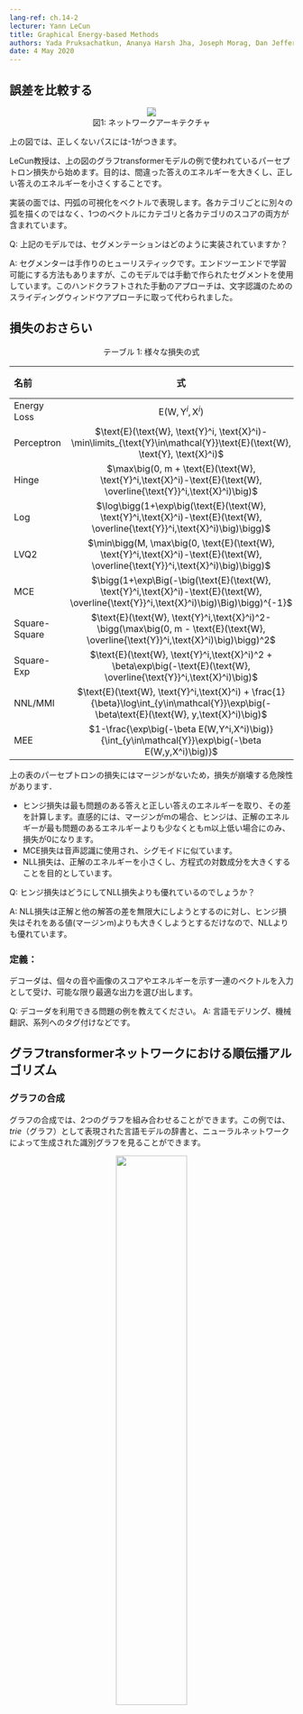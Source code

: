```yaml
---
lang-ref: ch.14-2
lecturer: Yann LeCun
title: Graphical Energy-based Methods
authors: Yada Pruksachatkun, Ananya Harsh Jha, Joseph Morag, Dan Jefferys-White, and Brian Kelly
date: 4 May 2020
---
```


<!-- ## Comparing Losses -->
## 誤差を比較する

<!-- <center>
<img src="{{site.baseurl}}/images/week14/14-2/GT.png" style="background-color:#DCDCDC;" /><br>
Figure 1: Network Architecture
</center> -->
<center>
<img src="{{site.baseurl}}/images/week14/14-2/GT.png" style="background-color:#DCDCDC;" /><br>
図1: ネットワークアーキテクチャ
</center>

<!-- In the figure above, incorrect paths have -1.

Professor LeCun starts with perceptron loss, which is used in the example of Graph Transformer Model in the figure above. The goal is to make energy of wrong answers large, and correct ones small.

In terms of implementation, you would represent the arcs in the visualization with a vector. Rather than a separate arc for each category, one vector contains both the categories and the score for each category.

Q: How is the segmentor implemented in the model above?

A: The segment is handcrafted heuristics. The model uses a handcrafted segment although there is a way to make it trainable end-to-end. This handcrafted approach was superseded by the sliding window approach for character recognition. -->

上の図では、正しくないパスには-1がつきます。

LeCun教授は、上の図のグラフtransformerモデルの例で使われているパーセプトロン損失から始めます。目的は、間違った答えのエネルギーを大きくし、正しい答えのエネルギーを小さくすることです。

実装の面では、円弧の可視化をベクトルで表現します。各カテゴリごとに別々の弧を描くのではなく、1つのベクトルにカテゴリと各カテゴリのスコアの両方が含まれています。

Q: 上記のモデルでは、セグメンテーションはどのように実装されていますか？

A: セグメンターは手作りのヒューリスティックです。エンドツーエンドで学習可能にする方法もありますが、このモデルでは手動で作られたセグメントを使用しています。このハンドクラフトされた手動のアプローチは、文字認識のためのスライディングウィンドウアプローチに取って代わられました。


<!-- ## Overview of Losses -->
## 損失のおさらい

<!-- <center>
Table 1: Various Loss Equations
</center> -->
<center>
テーブル 1: 様々な損失の式
</center>

<!-- | Loss Equation | Formula  | Margin | -->
| 名前 | 式  | マージン |
| :---- | :----: | ---:|
| Energy Loss | $\text{E}(\text{W}, \text{Y}^i, \text{X}^i)$ | None |
| Perceptron | $\text{E}(\text{W}, \text{Y}^i, \text{X}^i)-\min\limits_{\text{Y}\in\mathcal{Y}}\text{E}(\text{W}, \text{Y}, \text{X}^i)$ | 0  |
| Hinge  | $\max\big(0, m + \text{E}(\text{W}, \text{Y}^i,\text{X}^i)-\text{E}(\text{W}, \overline{\text{Y}}^i,\text{X}^i)\big)$  | $m$ |
| Log  | $\log\bigg(1+\exp\big(\text{E}(\text{W}, \text{Y}^i,\text{X}^i)-\text{E}(\text{W}, \overline{\text{Y}}^i,\text{X}^i)\big)\bigg)$ | >0 |
| LVQ2  | $\min\bigg(M, \max\big(0, \text{E}(\text{W}, \text{Y}^i,\text{X}^i)-\text{E}(\text{W}, \overline{\text{Y}}^i,\text{X}^i)\big)\bigg)$ | 0 |
| MCE | $\bigg(1+\exp\Big(-\big(\text{E}(\text{W}, \text{Y}^i,\text{X}^i)-\text{E}(\text{W}, \overline{\text{Y}}^i,\text{X}^i)\big)\Big)\bigg)^{-1}$| >0 |
| Square-Square | $\text{E}(\text{W}, \text{Y}^i,\text{X}^i)^2-\bigg(\max\big(0, m - \text{E}(\text{W}, \overline{\text{Y}}^i,\text{X}^i)\big)\bigg)^2$ | $m$ |
| Square-Exp | $\text{E}(\text{W}, \text{Y}^i,\text{X}^i)^2 + \beta\exp\big(-\text{E}(\text{W}, \overline{\text{Y}}^i,\text{X}^i)\big)$ | >0 |
| NNL/MMI | $\text{E}(\text{W}, \text{Y}^i,\text{X}^i) + \frac{1}{\beta}\log\int_{y\in\mathcal{Y}}\exp\big(-\beta\text{E}(\text{W}, y,\text{X}^i)\big)$ | >0 |
| MEE |$1-\frac{\exp\big(-\beta E(W,Y^i,X^i)\big)}{\int_{y\in\mathcal{Y}}\exp\big(-\beta E(W,y,X^i)\big)}$ | >0 |


<!-- The perceptron loss seen in the table above does not have a margin, and thus the loss has a risk of collapsing.

* Hinge loss is taking the energy of the most offending answer, and the correct answer, and computing their difference. Intuitively, with a margin m, the hinge will only have loss of 0 when the correct energy is lower than the most offending energy by _at least_ m.
* MCE loss is used in speech recognition, and looks similar to a sigmoid.
* NLL loss aims to make the energy of the correct answer small, and make the log component of the equation large.

Q: How may hinge be better than NLL loss?

A: Hinge is better than NLL becuase hinge will try to push the difference between the correct answer and other answers to infinity, whereas hinge only wants to make it larger than some value (the margin m).  -->

上の表のパーセプトロンの損失にはマージンがないため，損失が崩壊する危険性があります．

* ヒンジ損失は最も問題のある答えと正しい答えのエネルギーを取り、その差を計算します。直感的には、マージンがmの場合、ヒンジは、正解のエネルギーが最も問題のあるエネルギーよりも少なくともm以上低い場合にのみ、損失が0になります。
* MCE損失は音声認識に使用され、シグモイドに似ています。
* NLL損失は、正解のエネルギーを小さくし、方程式の対数成分を大きくすることを目的としています。

Q: ヒンジ損失はどうにしてNLL損失よりも優れているのでしょうか？

A: NLL損失は正解と他の解答の差を無限大にしようとするのに対し、ヒンジ損失はそれをある値(マージンm)よりも大きくしようとするだけなので、NLLよりも優れています。

<!-- ### DEFINITION:

A decoder inputs a sequence of vectors that indicate the scores or energy of individual sounds or images, and picks out the best possible output.

Q: What are some examples of problems that can use decoders? 
A: Language modelling, machine translation, and sequence tagging. 

## Forward algorithm in Graph Transformer Networks

### Graph Composition

Graph composition allows us to combine two graphs. In this example we can see a language model lexicon being represented as a $trie$ (a graph) and a recognition graph which is produced by a neural network. -->

### 定義：

デコーダは、個々の音や画像のスコアやエネルギーを示す一連のベクトルを入力として受け、可能な限り最適な出力を選び出します。

Q: デコーダを利用できる問題の例を教えてください。
A: 言語モデリング、機械翻訳、系列へのタグ付けなどです。

## グラフtransformerネットワークにおける順伝播アルゴリズム

### グラフの合成

グラフの合成では、2つのグラフを組み合わせることができます。この例では、$trie$（グラフ）として表現された言語モデルの辞書と、ニューラルネットワークによって生成された識別グラフを見ることができます。

<!-- <center>
<img src="{{site.baseurl}}/images/week14/14-2/graph_composition.png" height="50%" width="50%" /><br>
<b>Figure 2</b>: Graph Composition
</center> -->
<center>
<img src="{{site.baseurl}}/images/week14/14-2/graph_composition.png" height="50%" width="50%" /><br>
<b>図2</b>: グラフの合成
</center>

<!-- The recognition graph specifies with different energy values (associated with each arc) how likely a character is at a particular step.

Now, for this example, the question we answer with a graph composition operation is, what is the best path in this recognition graph that also agrees with our lexicon?

The common hop from step 1 to step 2 between the recognition graph and the grammar is the character $c$, associated with energy 0.4. Hence, our interpretation graph contains just 1 arc between step 1 and 2 corresponding to $c$. Similarly, possible characters between step 2 and 3 are $x$, $u$ and $a$ in the recognition graph. Branches following $c$ in the grammar graph contain $u$ and $a$. So, the graph composition operation picks out arcs $u$ and $a$ to be present in the interpretation graph. It also associates the arc it copies from the recognition graph with their energy values. 

If the grammar also contained energy values associated with arcs, the graph composition would have added the energy values or combined them using some other operator.

In a similar fasion, graph composition also allows us to combine two knowledge bases that are represented by neural networks. In the example discused above, the grammar can essentially be represented as a neural network predicting the next character. The softmax output of the NN provides us with the transition probabilities to the next character from a given node.

As a side note, if the language model shown in this example is a neural network, we can backpropagate through the entire structure. This becomes an example of a differentiable program where we backpropagate through a program containing loops, if-conditions, recursions etc. -->

識別グラフは、（各円弧に関連付けられた）異なるエネルギー値で、ある文字が特定のステップでどの程度の可能性があるかを指定します。

さて、この例では、グラフの合成操作で答える質問は、この識別グラフの中で、私たちの辞書と一致する最良のパスは何か、ということです。

識別グラフと文法の間のステップ1からステップ2への共通ホップは、エネルギー0.4の文字$c$です。したがって、我々の解釈グラフには、ステップ 1 とステップ 2 の間に $c$ に対応する円弧が 1 つだけ含まれています。同様に、ステップ2とステップ3の間にあり得る文字は、識別グラフでは、$x$, $u$, $a$です。文法グラフの$c$に続く枝には、$u$と$a$が含まれています。そこで、グラフ合成演算は、解釈グラフに存在する円弧 $u$ と $a$ を選び出します。また、識別グラフからコピーした円弧を、それらのエネルギー値に関連付けます。

もし文法にも円弧に関連するエネルギー値が含まれていたとしたら、グラフの合成はエネルギー値を追加するか、他の演算子を使ってそれらを結合していたでしょう。

同様の流れで、グラフの合成はまた、ニューラルネットワークによって表現される２つの知識ベースを結合することを可能にします。上で説明した例では、文法は本質的に次の文字を予測するニューラルネットワークとして表現することができます。NNのsoftmax出力は、与えられたノードから次の文字への遷移確率を提供してくれます。

余談ですが、この例で示されている言語モデルがニューラルネットワークであれば、構造全体を誤差逆伝播することができます。これは、ループ、if条件、再帰などを含むプログラムをバックプロパゴスする微分可能なプログラムの例になります。

<!-- ### A check reader from mid-90s -->
### 90年代半ばのチェックリーダー

<!-- The entire architecture of a check reader from the mid-90s is quite complex, but what we are primarily interested in, is the part starting from the character recogniser, which produces the recognition graph. -->
90年代半ばのチェックリーダーの全体のアーキテクチャは非常に複雑ですが、私たちが主に興味を持っているのは、識別グラフを生成する文字識別器から始まる部分です。

<!-- <center>
<img src="{{site.baseurl}}/images/week14/14-2/check_reader.png"/><br>
<b>Figure 3</b>: Check reader
</center> -->
<center>
<img src="{{site.baseurl}}/images/week14/14-2/check_reader.png"/><br>
<b>図3</b>: チェックリーダー
</center>
<!-- 
This recongnition graph undergoes two separate composition operations, one with the correct interpretation (or the ground truth) and second with the grammar which creates a graph of all possible interpretations.

<!-- The entire system is trained via the Negative Log-Likelihood loss function. The negative log-likelihood says that each path in the interpretation graph is a possible interpretation and sum of energies along that path is the energy of that interpretation.

Now, instead of using the Viterbi algorithm, we use the forward algorithm. The following sub-sections discuss the differences between the two approaches. --> -->

この識別グラフは、2つの別々の合成操作を受けます。1つは正しい解釈（または真の値）で、2つ目は文法で、これによってすべての可能な解釈のグラフを作成します。

システム全体は負の対数尤度損失関数を使って学習されます。負の対数尤度は、解釈グラフの各パスが可能な解釈であり、そのパスに沿ったエネルギーの総和がその解釈のエネルギーであると言います。

ここで、ビタビアルゴリズムの代わりに、フォワードアルゴリズムを使用します。以下のサブセクションでは、2つのアプローチの違いを議論します。

<!-- #### Viterbi algorithm

Viterbi algorithm is a dynamic programming algorithm that is used to find the most likely path (or the path with the minimum energy) in a given graph. It minimises the energy with respect to a latent variable z, where z represents the path we are taking in the graph. -->

#### ビタビアルゴリズム

<!-- Viterbi algorithm is a dynamic programming algorithm that is used to find the most likely path (or the path with the minimum energy) in a given graph. It minimises the energy with respect to a latent variable z, where z represents the path we are taking in the graph. -->
ビタビアルゴリズムは、与えられたグラフの中で最も可能性の高いパス（またはエネルギーが最小となるパス）を見つけるために使用される動的計画法です。これは，潜在変数 z に関するエネルギーを最小化します。

$$F (x, y) = \min_{z} \; E(x, y, z)$$

<!-- #### The forward algorithm -->
#### フォワードアルゴリズム

<!-- The forward algorithm, on the other hand, computes the log of sum of exponentials of the negative value of energies of all paths. This mouthful can be easily seen as a formula below: -->
一方、フォワードアルゴリズムは、すべてのパスのエネルギーの負の値の指数の和の対数を計算します。これは、以下の式で簡単にわかります。

$$F_{\beta} (x, y) = -\frac{1}{\beta} \; \log \; \sum_{z \, \in \, \text{paths}} \; \exp \, (- \beta \; E(x, y, z))$$

<!-- This is marginalising over the latent variable z, which defines the paths in an interpretation graph. This approach computes this log sum exponential value over all possible paths to a particular node. This is like combning the cost of all possible paths in a soft-minimum way.

The forward algorithm is cheap to implement and does not cost more than Viterbi algorithm. Also, we can backpropagate through the forward algorithm node in the graph.

The working of the forward algorithm can be shown using the following example defined on an interpretation graph. -->

これは、解釈グラフのパスを定義する潜在変数zを周辺化しています。このアプローチでは，特定のノードへのすべての可能なパスについて，この対数和指数値を計算します。これは、ソフトミニマムな方法で、すべての可能なパスのコストを計算するようなものです。

フォワードアルゴリズムは実装が安価で、ビタビアルゴリズムよりもコストがかかりません。また、グラフ上のノードを経由して誤差逆伝播することも可能です。

フォワードアルゴリズムの動作は、解釈グラフ上に定義された以下の例を用いて示すことができます。

<!-- <center>
<img src="{{site.baseurl}}/images/week14/14-2/interpretation_graph.png" height="50%" width="50%" /><br>
<b>Figure 4</b>: Interpretation graph
</center> -->
<center>
<img src="{{site.baseurl}}/images/week14/14-2/interpretation_graph.png" height="50%" width="50%" /><br>
<b>図4</b>: 解釈グラフ
</center>


<!-- The cost from the input node to the red shaded node is computed by marginalising over all possible paths reaching the red node. The arrows entering the red node define these possible paths in our example.

For the red node, the value of energy at the node is given by: -->

入力ノードから赤い網掛けのノードまでのコストは、赤いノードに到達する可能性のあるすべてのパスを周辺化することによって計算されます。赤いノードに入る矢印は、この例ではこれらの可能なパスを定義しています。

赤色のノードでは、ノードでのエネルギーの値は次のように与えられます。

$$-\frac{1}{\beta} \; \log \; [ \, \exp \, (- \, \beta (e_1 \, + \, e_3)) \; + \; \exp \, (- \, \beta (e_2 \, + \, e_4)) \, ]$$

<!-- #### Neural network analogy of forward algorithm -->
#### フォワードアルゴリズムのアナロジーとしてのニューラルネットワーク

<!-- The forward algorithm is a special case of the belief-propagation algorithm, when the underlying graph is a chain graph. This entire algorithm can be viewed as a feed-forward neural network where the function at each node is a log sum of exponentials and an addition term. 

For each node in the interpretation graph, we maintain a variable $\alpha$. -->

フォワードアルゴリズムは、基礎となるグラフが鎖グラフである場合の信念伝播アルゴリズムの特殊なケースです。このアルゴリズム全体は、各ノードでの関数が指数と加算項の対数和であるフィードフォワードニューラルネットワークとして見ることができます。

解釈グラフの各ノードについて、変数$\alpha$を維持します。

$$ \alpha_{i} = - \; \log \; \biggl[ \sum_{k \, \in \, \text{parent} \, (i)} \; \exp \, (- \, \beta \; (\alpha_k \, + \, e_{ki})) \biggl]$$

<!-- where $e_{ki}$ is the energy of the link from node $k$ to node $i$.  -->
ここで、$e_{ki}$は、ノード$k$からノード$i$へのリンクのエネルギーです。

<!-- $\alpha_i$ forms the activation of a node $i$ in this neural network and $e_{ki}$ is the weight between nodes $k$ and node $i$. This formulation is algebraically equivalent to the weighted sum operations of a regular neural network in the log domain.

We can backpropagate through the dynamic interpretation graph (since it changes from example to example) on which we apply the forward algorithm. We can compute the gradients of $F(x, y)$ computed at the last node of the graph w.r.t the $e_{ki}$ weights defining the edges of the interpretation graph. -->

このニューラルネットワークにおいて、$alpha_i$はノード$i$の活性を形成し、$e_{ki}$はノード$k$とノード$i$の間の重みです。この定式化は、対数領域における通常のニューラルネットワークの重み付き和演算と代数的に等価です。

フォワードアルゴリズムを適用した動的解釈グラフ（例から例へと変化するので）を誤差逆伝播することができます。解釈グラフのエッジを定義する $e_{ki}$ の重みを用いて，グラフの最後のノードで計算された $F(x, y)$ の勾配を計算することができます．

<!-- <center>
<img src="{{site.baseurl}}/images/week14/14-2/check_reader.png" /><br>
<b>Figure 5</b>: Check reader
</center> -->
<center>
<img src="{{site.baseurl}}/images/week14/14-2/check_reader.png" /><br>
<b>図5</b>: チェックリーダー
</center>
<!-- 
Returning back to the check reader example, we apply the forward algorithm on the two graph compositions and obtain the energy value at the last node using the log sum exponential forumla. The difference between these energy values is the negative log-likelihood loss.

<!-- The value obtained from applying the forward algorithm on the graph composition between correct answer and recognition graph is the log sum exponential value of the correct answer. In contrast, log sum exponential value at the last node of the graph composition between recognition graph and grammar is the marginalised value over all possible valid interpretations. -->

チェック・リーダーの例に戻り、2つのグラフ合成にフォワードアルゴリズムを適用し、対数和指数を使用して最後のノードでのエネルギー値を求めます。これらのエネルギー値の差が負の対数尤度損失です。

正解グラフと識別グラフの間のグラフ構成にフォワードアルゴリズムを適用して得られる値は、正解の対数和指数値である。対照的に、識別グラフと文法の間のグラフ構成の最後のノードでの対数和指数値は、すべての可能性のある有効な解釈にわたって周辺化された値です。

<!-- # Lagrangian formulation of Backpropagation
For an input $x$ and target output $y$, we can formulate a network as a collection of functions, $f_k$ and weights, $w_k$ such that successive steps in the network output $z_k$ with $z_{k+1} = f_k(z_k, w_k)$. In a supervised setting, the goal of the network is to minimize $C(z_n, y)$, the cost of the $n^\mathrm{th}$ output of the network, with respect to the ground truth. This is equivalent to the problem of minimizing $C(z_n, y)$ with respect to the constraints $z_{k+1} = f_k(z_k, w_k)$ and $z_0 = x$. -->

# 誤差逆伝播のラグランジアンによる定式化
入力 $x$ と目標出力 $y$ に対して、ネットワークを関数 $f_k$ と重み $w_k$ の集合として定式化すると、ネットワークの連続するステップが $z_{k+1} = f_k(z_k, w_k)$ で $z_k$ を出力するようになります。教師あり学習の場合では、ネットワークの目標は、ネットワークの $n$番目の出力のコストである $C(z_n, y)$ を、真の値に対して最小化することです。これは、制約 $z_{k+1} = f_k(z_k, w_k)$ と $z_0 = x$ に対して $C(z_n, y)$ を最小化する問題と等価です。

<!-- The Lagrangian can be written: -->
ラグランジアンは次のように書くことができます：
<!-- $$ \mathcal{L}(x, y, \lambda_i, z_i, w_i) = C(z_n, y) + \sum\limits_{k=0}^{n-1} \lambda^T_{k+1}(z_{k+1} - f_k(z_k, w_k)) $$ -->
$$ \mathcal{L}(x, y, \lambda_i, z_i, w_i) = C(z_n, y) + \sum\limits_{k=0}^{n-1} \lambda^T_{k+1}(z_{k+1} - f_k(z_k, w_k)) $$
<!-- where the $ \lambda $ terms denote Lagrange multipliers (see [Paul's online notes](http://tutorial.math.lamar.edu/Classes/CalcIII/LagrangeMultipliers.aspx) for a refresher if Calc 3 was a while ago). -->
ここで $ \lambda $ の項はラグランジュ乗数を表します（Calc 3 が少し前のものであれば、[Paul's online notes](http://tutorial.math.lamar.edu/Classes/CalcIII/LagrangeMultipliers.aspx)を参照してください）。

$\mathcal{L}$を最小化するためには、$\mathcal{L}$の偏微分を、それぞれの引数についてゼロにして解く必要があります。
<!-- To minimize $\mathcal{L}$, we need to set the partial derivatives of $\mathcal{L}$ with respect to each of its arguments to zero and solve. -->

<!-- - For $\lambda$, we simply recover the constraint: $\frac{\partial{\mathcal{L}}}{\partial \lambda_{k+1}} = 0 \rightarrow z_{k+1} = f_k(z_k, w_k)$.
- For $z_k$, $\frac{\partial \mathcal{L}}{\partial z_k} = 0 \rightarrow \lambda^T_k - \lambda^T_{k+1} \frac{\partial f_k(z_k, w)}{\partial z_k} \rightarrow \lambda_k = \frac{\partial f_k(z_k, w_k)^T}{\partial z_k}\lambda_{k+1}$, which is just the standard backpropagation formula. -->
- $\lambda$について、単に制約: $\frac{\partial{\mathcal{L}}}{\partial \lambda_{k+1}} = 0 \rightarrow z_{k+1} = f_k(z_k, w_k)$を復元します。
- $z_k$について、$\frac{\partial \mathcal{L}}{\partial z_k} = 0 \rightarrow \lambda^T_k - \lambda^T_{k+1} \frac{\partial f_k(z_k, w)}{\partial z_k} \rightarrow \lambda_k = \frac{\partial f_k(z_k, w_k)^T}{\partial z_k}\lambda_{k+1}$。これは、単なる普通の誤差逆伝播の式です。

<!-- This approach originated with Lagrange and Hamilton in the context of Classical Mechanics, where the minimization is over the energy of the system and the $\lambda$ terms denote physical constraints of the system, such as two balls being forced to stay at a fixed distance from each other by virtue of being attached by a metal bar, for example. -->
このアプローチは、古典力学の文脈でラグランジュとハミルトンに由来します。そこでは最小化はシステムのエネルギーについて行っており、$lambda$項は、システムの物理的な制約を示しています。例えば二つの球を金属の棒でくっつけることで、二つの球が固定した距離を保っているように強制するようなものです。

<!-- In a situation where we need to minimize the cost $C$ at every time step, $k$, the Lagrangian becomes
$$ \mathcal{L} = \sum_k \left(C_k(z_k, y_k) + \lambda^T_{k+1}(z_{k+1} - f_k(z_k, w_k)) \right) $$. -->
時間ステップごとに $k$ のコスト $C$ を最小化する必要がある状況では、ラグランジアンは次のようになります
$$ \mathcal{L} = \sum_k \left(C_k(z_k, y_k) + \lambda^T_{k+1}(z_{k+1} - f_k(z_k, w_k)) \right) $$

# Neural Ordinary Differential Equation
<!-- Using this formulation of backprop, we can now talk about a new class of models, Neural ODEs. These are basically recurrent networks where the state, $z$, at time $t$ is given by
$ z_{t+\text{d}t} = z_t + f(z_t, W) dt  $, where $ W$ represents some set of fixed parameters. This can also be expressed as an ordinary differential equation (no partial derivatives): $\frac{\text{d}z}{\text{d}t} = f(z_t, W)$.

Training such a network using the Lagrangian formulation is very straightforward. If we have a target, $y$, and want the state of the system to reach $y$ by time $T$, we simply establish the cost function as the distance between $z_T$ and $y$. Another goal of the network could be to find a stable state of the system, i.e. one that ceases to change after a certain point. Mathematically, this is equivalent to setting $\frac{\text{d}z}{\text{d}t} = f(y, W) = 0$. In general, finding a solution, $y$ to this equation is much easier than back propagation through time, because the network need not remember the gradient with respect to the whole sequence, and only has to minimize $f$ or $\lvert f \rvert^2$. For more information about training neural ODE's to reach fixed points, see [(Lecun88)](http://yann.lecun.com/exdb/publis/pdf/lecun-88.pdf). -->

この誤差逆伝播の式を使って、ニューラルODEという新しいクラスのモデルについて話すことができます。これらは、基本的にはリカレントネットワークであり、 $t$ における状態 $z$ は次のように与えられます。
$ z_{t+\text{d}t} = z_t + f(z_t, W) dt  $。ここで、$W$ は固定パラメータの集合を表します。これは，常微分方程式（偏微分なし）で表現することもできます： $\frac{\text{d}z}{\text{d}t} = f(z_t, W)$。

このようなラグランジュ方程式を用いたネットワークの学習は非常に簡単です。目標$y$があり、システムの状態が時間$T$までに$y$に到達するようにしたい場合、コスト関数を$z_T$と$y$の間の距離として設定するだけです。ネットワークのもう一つの目的は、システムの安定した状態、つまり、ある点を境に変化しなくなる状態を見つけることかもしれません。数学的には、これは $\frac{\text{d}z}{\text{d}t} = f(y, W) = 0$ とするのと同じです。一般的に、この方程式の解 $y$ を見つけることは、時間の逆伝播よりもはるかに簡単です。なぜなら、ネットワークは、全シーケンスに関する勾配を記憶する必要がなく、 $f$ または  $\lvert f \rvert^2$ を最小化すればよいからです。固定点に到達するためのニューラルODEの訓練については、 [(Lecun88)](http://yann.lecun.com/exdb/publis/pdf/lecun-88.pdf)を参照してください。

<!-- # Variational Inference in terms of Energy -->
# エネルギーの意味における変分推論

<!-- ## Introduction -->
## 導入
<!-- For an elementary energy function $E(x,y,z)$, if we wish to marginalize over a variable, z, to obtain a loss in terms of only $x$ and $y$,  $L(x,y)$, we must compute -->
ある初等的なエネルギー関数 $E(x,y,z)$ に対して、変数 z に対して周辺化して、 $x$ と $y$ と $L(x,y)$ だけの損失を得るには、次の計算をしなければなりません。

$$L(x,y) = -\frac{1}{\beta}\int_z \exp(-\beta E(x,y,z))$$

<!-- If we then multiply by $\frac{q(z)}{q(z)}$, we get
$$L(x,y) = -\frac{1}{\beta}\int_z q(z) \frac{\exp({-\beta E(x,y,z)})}{q(z)}$$ -->
$\frac{q(z)}{q(z)}$をかけると、 次の式を得ます
$$L(x,y) = -\frac{1}{\beta}\int_z q(z) \frac{\exp({-\beta E(x,y,z)})}{q(z)}$$

<!-- If we assume that $q(z)$ is a probability distribution over $z$, we can interpret our rewritten loss function integral as an expected value, with respect to the distribution of $\frac{\exp({-\beta E(x,y,z)})}{q(z)}$. -->
$q(z)$を$z$上の確率変数とすると、書き直した損失関数の積分を、 分布$\frac{\exp({-\beta E(x,y,z)})}{q(z)}$に関する期待値として解釈することができます。
 <!-- we can interpret our rewritten loss function integral as an expected value, with respect to the distribution of $\frac{\exp({-\beta E(x,y,z)})}{q(z)}$. -->

<!-- We use this interpretation, Jensen's Inequality, and sampling-based approximations, to indirectly optimize our loss function. -->
この解釈、イェンセンの不等式、サンプリングに基づく近似を用いて、間接的に損失関数を最適化します。

<!-- ## Jensen's Inequality -->
## イェンセンの不等式

<!-- Jensen's Inequality is a geometrical observation that states: if we have a convex function, then the *expectation* of that function, over a range, is less than the average of the function evaluated at the beginning and end of the range. Geometrically illustrated this is very intuitive: -->
イェンセンの不等式は、次のようなことをノベル幾何学的な観察です：凸関数がある場合、その関数の*期待値*は、ある範囲にわたって、範囲の最初と最後に評価された関数の平均値よりも小さくなります。幾何学的に説明すると、これは非常に直感的です。


<!-- <center>
<img src="{{site.baseurl}}/images/week14/14-2/wikipedia_jensens_inequality.png" height="50%" width="50%" style="background-color:#DCDCDC;" /><br>
<b>Figure 6:</b> Jensen's Inequality (taken from [Wikipedia](https://en.wikipedia.org/wiki/Jensen%27s_inequality))
</center> -->
<center>
<img src="{{site.baseurl}}/images/week14/14-2/wikipedia_jensens_inequality.png" height="50%" width="50%" style="background-color:#DCDCDC;" /><br>
<b>図6:</b> イェンセンの不等式 ([Wikipedia](https://en.wikipedia.org/wiki/Jensen%27s_inequality)から)
</center>
<!-- 
Likewise, if $F$ is convex, for a fixed probability distribution $q$, we can infer from  Jensen's Inequality that over the range $z$, -->
同様に、 $F$ が凸である場合、固定確率分布 $q$ に対して、イェンセンの不等式から、 $z$ の範囲にわたって、 $f$ が凸であることが推論できます。

$$F\Bigg(\int_z q(z)h(z)\Bigg) \leq \int_z q(z)F(h(z)) \tag{1}$$

<!-- Now, recall that our marginalized $L(x,y)$ after multiplication with $\frac{q(z)}{q(z)}$ is,  
$$L(x,y) = -\frac{1}{\beta}\int_z q(z) \frac{\exp({-\beta E(x,y,z)})}{q(z)}$$ -->
今、$\frac{q(z)}{q(z)}$がかけられた後の、周辺化された$L(x,y)$は、次のようになることを思い出してください
$$L(x,y) = -\frac{1}{\beta}\int_z q(z) \frac{\exp({-\beta E(x,y,z)})}{q(z)}$$

<!-- If we make $h(z) = -\frac{1}{\beta} \frac{\exp({-\beta E(x,y,z)})}{q(z)}$, we know from Jensen's Inequality $(1)$ that -->
$h(z) = -\frac{1}{\beta} \frac{\exp({-\beta E(x,y,z)})}{q(z)}$とすると、イェンセンの不等式$(1)$から、次のことがわかります

$$F\Bigg(\int_z q(z)\frac{\exp({-\beta E(x,y,z)})}{q(z)}\Bigg) \leq \int_z q(z)F\Bigg(\frac{\exp({-\beta E(x,y,z)})}{q(z)}\Bigg)$$

<!-- Let's continue to work this, with a concrete convex loss function, $F(x) = -\log(x)$ -->
引き続き、具体的な凸の損失関数 $F(x) = -\log(x)$ を使ってみましょう。

$$-\log\Bigg(-\frac{1}{\beta}\int_z q(z)\frac{\exp({-\beta E(x,y,z)})}{q(z)}\Bigg) \leq \int_z q(z) * \frac{-1}{\beta}\log\Bigg(\frac{\exp({-\beta E(x,y,z)})}{q(z)}\Bigg)$$

$$\leq \int_z q(z)[E(x,y,z) + \frac{1}{\beta}\log(q(z))]$$

$$\leq \int_z q(z)E(x,y,z) + \frac{1}{\beta}\int_z q(z)\log(q(z))$$

<!-- Great! Now we have an upper bound to our loss function $L(x,y)$, composed of two terms we understand. The first term $\int_z q(z)E(x,y,z)$ is the *average* energy. And the second term $\frac{1}{\beta}\int_z\log(q(z))$ is just some factor ($-\frac{1}{\beta}$) times the *entropy* of the distribution $q$. -->
すばらしい！これで損失関数 $L(x,y)$の上限がわかりました。 上限は私たちが知っている2つの項で構成されています 最初の項 $\int_z q(z)E(x,y,z)$ は *平均* エネルギーです。 そして、２番目の項 $\frac{1}{\beta}\int_z\log(q(z))$ は、いくつかの因子($-\frac{1}{\beta}$)に、分布$q$の*エントロピー*をかけたものです。

<!-- ## What's the point?

We now have formulated an upper bound in such a way that we can avoid complicated integrations, and instead simply approximate these values by sampling from a surrogate distribution ($q(z)$), of our choice!

To get the value of the first term of our upper bound function, we just sample from that distribution, and compute the average value of $L$ that we obtain from applying our sampled $z$'s.

The second term (a factor of entropy) is just a property of the distribution family, and can likewise be approximated with random sampling of $q$.

Finally, we can minimize $L$ with respect to its parameters (say, weights of a network $W$), by minimizing this function that bounds $L$ above. We conduct this minimization by updating our two variables: (1) the entropy of $q$, and (2) our model parameters $W$. -->

# 要点は何でしょうか？

これで、複雑な積分を避けることができるように上界を定式化することができました。複雑な積分をする代わりに、我々の選択した代理分布($q(z)$)からサンプリングすることで、これらの値を単純に近似することができます!

上界の関数の最初の項の値を得るために、その分布からサンプリングし、サンプリングした $z$ を適用して得られる $L$ の平均値を計算します。

2番目の項（エントロピーの因子）は、分布族の性質であり、同様に $q$ のランダムサンプリングで近似することができます。

最後に、パラメータ（例えば、ネットワーク $W$ の重み）に関して $L$ を最小化することで、 $L$ を最小化することができます。この最小化は、2つの変数を更新することで行います。(1) $q$のエントロピー、(2)モデルのパラメータ$W$です。

<!-- ## Summary
This is the "energy view" of variational inference. If you need to compute the log of a sum of exponentials, replace it with the average of your function plus an entropy term. This gives us an upper bound. We then minimze this upper bound, and in doing so minimize the function we actually care about. -->
## まとめ
これは「エネルギーの視点から見た」変分推論です。指数の和の対数を計算する必要がある場合、関数の平均にエントロピー項を加えたものに置き換えます。これにより、上界が得られます。そして、この上界を最小化することで、実際に関心のある関数を最小化することができます。

